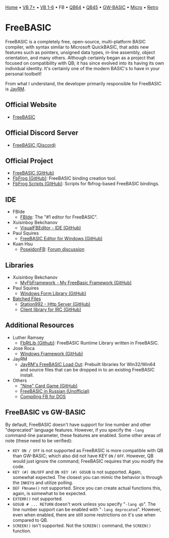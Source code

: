 [Home](https://gotbasic.com) • [VB 7+](vb.md) • [VB 1-6](vb6.md) • FB • [QB64](qb64.md) • [QB45](qb.md) • [GW-BASIC](gw-basic.md) • [Micro](micro.md) • [Retro](retro.md)

# FreeBASIC

FreeBASIC is a completely free, open-source, multi-platform BASIC compiler, with syntax similar to Microsoft QuickBASIC, that adds new features such as pointers, unsigned data types, in-line assembly, object orientation, and many others. Although certainly began as a project that focused on compatibility with QB; it has since evolved into its having its own individual identity. It's certainly one of the modern BASIC's to have in your personal toolbelt!

From what I understand, the developer primarily responsible for FreeBASIC is [JayRM](https://github.com/jayrm).

## Official Website

- [FreeBASIC](https://www.freebasic.net/)

## Official Discord Server

- [FreeBASIC (Discord)](https://discord.com/invite/286rSdK)

## Official Project

- [FreeBASIC (GitHub)](https://github.com/freebasic/fbc)
- [FbFrog (GitHub)](https://github.com/freebasic/fbfrog/): FreeBASIC binding creation tool.
- [FbFrog Scripts (GitHub)](https://github.com/freebasic/fbbindings): Scripts for fbfrog-based FreeBASIC bindings.

## IDE

- FBIde
  - [FBIde](https://fbide.freebasic.net/): The "#1 editor for FreeBASIC".
- Xuisinboy Bekchanov
  - [VisualFBEditor - IDE (GitHub)](https://github.com/XusinboyBekchanov/VisualFBEditor)
- Paul Squires
  - [FreeBASIC Editor for Windows (GitHub)](https://github.com/PaulSquires/WinFBE)
- Kuan Hsu
  - [PoseidonFB](https://bitbucket.org/KuanHsu/poseidonfb): [Forum discussion](https://www.freebasic.net/forum/viewtopic.php?t=23935)

## Libraries

- Xuisinboy Bekchanov
  - [MyFbFramework - My FreeBasic Framework (GitHub)](https://github.com/XusinboyBekchanov/MyFbFramework)
- Paul Squires
  - [Windows Form Library (GitHub)](https://github.com/PaulSquires/WinFormsX)
- [Batched Files](https://github.com/BatchedFiles)
  - [Station992 - Http Server (GitHub)](https://github.com/BatchedFiles/Station922)
  - [Client library for IRC (GitHub)](https://github.com/BatchedFiles/IrcClientLibrary)

## Additional Resources

- Luther Ramsey
  - [FbRtLib (Github)](https://github.com/ImortisInglorian/fbrtLib): FreeBASIC Runtime Library written in FreeBASIC.
- Jose Roca
  - [Windows Framework (GitHub)](https://github.com/JoseRoca/WinFBX)
- JayRM
  - [JayRM's FreeBASIC Load Out](https://github.com/jayrm/fblo): Prebuilt libraries for Win32/Win64 and source files that can be dropped in to an existing FreeBASIC install.
- Others
  - ["Nine" Card Game (GitHub)](https://github.com/TagalongGames/Nine)
  - [FreeBASIC in Russian (Unofficial)](http://www.freebasic.su/)
  - [Compiling FB for DOS](https://www.freebasic.net/wiki/DevBuildDos)

## FreeBASIC vs GW-BASIC 

By default, FreeBASIC doesn't have support for line number and other "deprecated" language features.  However, if you specify the `-lang` command-line parameter, these features are enabled.  Some other areas of note (these need to be verified):

- `KEY ON / OFF` is not supported as FreeBASIC is more compatible with QB than GW-BASIC; which also did not have KEY `ON` / `OFF`.  However, QB would just ignore the command; FreeBASIC requires that you modify the code.
- `KEY (#) ON/OFF` and `ON KEY (#) GOSUB` is not supported.  Again, somewhat expected.  The closest you can mimic the behavior is through the `INKEY$` and utilize polling.
- `DEF FNname()` not supported.  Since you can create actual functions this, again, is somewhat to be expected.
- `EXTERR()` not supported.
- `GOSUB # ... RETURN` doesn't work unless you specify "`-lang qb`".  The line number support can be enabled with "`-lang deprecated`".  However, even when enabled, there are still some restrictions on it's use when compared to QB.
- `SCREEN()` isn't supported.  Not the `SCREEN()` command, the `SCREEN()` function.
